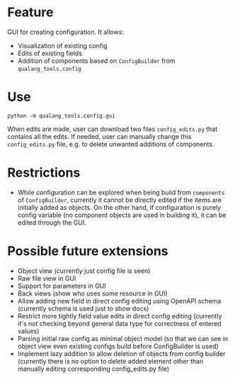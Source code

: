 # Feature

GUI for creating configuration. It allows:
* Visualization of existing config
* Edits of existing fields
* Addition of components based on `ConfigBuilder` from `qualang_tools.config`

# Use

`python -m qualang_tools.config.gui`

When edits are made, user can download two files `config_edits.py` that contains all the edits. If needed, user can manually change this `config_edits.py` file, e.g. to delete unwanted additions of components.

# Restrictions

* While configuration can be explored when being build from `components` of `ConfigBuilder`, currently it cannot be directly edited if the items are initially added as objects. On the other hand, if configuration is purely config variable (no component objects are used in building it), it can be edited through the GUI.

# Possible future extensions

* Object view (currently just config file is seen)
* Raw file view in GUI
* Support for parameters in GUI
* Back views (show who uses some resource in GUI)
* Allow adding new field in direct config editing using OpenAPI schema (currently schema is used just to show docs)
* Restrict more tightly field value edits in direct config editing (currently it's not checking beyond general data type for correctness of entered values)
* Parsing initial raw config as minimal object model (so that we can see in object view even existing configs build before ConfigBuilder is used)
* Implement lazy addition to allow deletion of objects from config builder (currently there is no option to delete added element other than manually editing corresponding config_edits.py file)